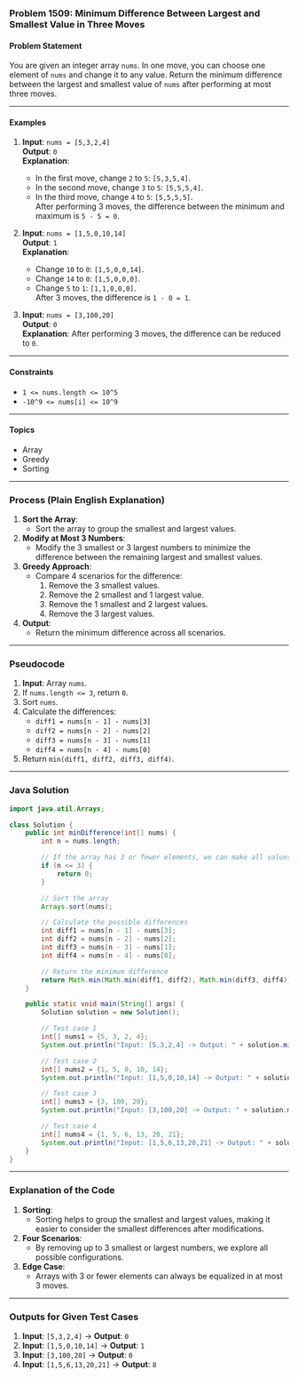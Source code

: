 ### Problem 1509: Minimum Difference Between Largest and Smallest Value in Three Moves

#### Problem Statement
You are given an integer array `nums`. In one move, you can choose one element of `nums` and change it to any value. Return the minimum difference between the largest and smallest value of `nums` after performing at most three moves.

---

#### Examples

1. **Input**: `nums = [5,3,2,4]`  
   **Output**: `0`  
   **Explanation**:  
   - In the first move, change `2` to `5`: `[5,3,5,4]`.  
   - In the second move, change `3` to `5`: `[5,5,5,4]`.  
   - In the third move, change `4` to `5`: `[5,5,5,5]`.  
   After performing 3 moves, the difference between the minimum and maximum is `5 - 5 = 0`.

2. **Input**: `nums = [1,5,0,10,14]`  
   **Output**: `1`  
   **Explanation**:  
   - Change `10` to `0`: `[1,5,0,0,14]`.  
   - Change `14` to `0`: `[1,5,0,0,0]`.  
   - Change `5` to `1`: `[1,1,0,0,0]`.  
   After 3 moves, the difference is `1 - 0 = 1`.

3. **Input**: `nums = [3,100,20]`  
   **Output**: `0`  
   **Explanation**: After performing 3 moves, the difference can be reduced to `0`.

---

#### Constraints
- `1 <= nums.length <= 10^5`
- `-10^9 <= nums[i] <= 10^9`

---

#### Topics
- Array
- Greedy
- Sorting

---

### Process (Plain English Explanation)

1. **Sort the Array**:
   - Sort the array to group the smallest and largest values.
2. **Modify at Most 3 Numbers**:
   - Modify the 3 smallest or 3 largest numbers to minimize the difference between the remaining largest and smallest values.
3. **Greedy Approach**:
   - Compare 4 scenarios for the difference:
     1. Remove the 3 smallest values.
     2. Remove the 2 smallest and 1 largest value.
     3. Remove the 1 smallest and 2 largest values.
     4. Remove the 3 largest values.
4. **Output**:
   - Return the minimum difference across all scenarios.

---

### Pseudocode

1. **Input**: Array `nums`.
2. If `nums.length <= 3`, return `0`.
3. Sort `nums`.
4. Calculate the differences:
   - `diff1 = nums[n - 1] - nums[3]`
   - `diff2 = nums[n - 2] - nums[2]`
   - `diff3 = nums[n - 3] - nums[1]`
   - `diff4 = nums[n - 4] - nums[0]`
5. Return `min(diff1, diff2, diff3, diff4)`.

---

### Java Solution

```java
import java.util.Arrays;

class Solution {
    public int minDifference(int[] nums) {
        int n = nums.length;

        // If the array has 3 or fewer elements, we can make all values equal
        if (n <= 3) {
            return 0;
        }

        // Sort the array
        Arrays.sort(nums);

        // Calculate the possible differences
        int diff1 = nums[n - 1] - nums[3];
        int diff2 = nums[n - 2] - nums[2];
        int diff3 = nums[n - 3] - nums[1];
        int diff4 = nums[n - 4] - nums[0];

        // Return the minimum difference
        return Math.min(Math.min(diff1, diff2), Math.min(diff3, diff4));
    }

    public static void main(String[] args) {
        Solution solution = new Solution();

        // Test case 1
        int[] nums1 = {5, 3, 2, 4};
        System.out.println("Input: [5,3,2,4] -> Output: " + solution.minDifference(nums1)); // Expected: 0

        // Test case 2
        int[] nums2 = {1, 5, 0, 10, 14};
        System.out.println("Input: [1,5,0,10,14] -> Output: " + solution.minDifference(nums2)); // Expected: 1

        // Test case 3
        int[] nums3 = {3, 100, 20};
        System.out.println("Input: [3,100,20] -> Output: " + solution.minDifference(nums3)); // Expected: 0

        // Test case 4
        int[] nums4 = {1, 5, 6, 13, 20, 21};
        System.out.println("Input: [1,5,6,13,20,21] -> Output: " + solution.minDifference(nums4)); // Expected: 8
    }
}
```

---

### Explanation of the Code

1. **Sorting**:
   - Sorting helps to group the smallest and largest values, making it easier to consider the smallest differences after modifications.
2. **Four Scenarios**:
   - By removing up to 3 smallest or largest numbers, we explore all possible configurations.
3. **Edge Case**:
   - Arrays with 3 or fewer elements can always be equalized in at most 3 moves.

---

### Outputs for Given Test Cases
1. **Input**: `[5,3,2,4]` -> **Output**: `0`
2. **Input**: `[1,5,0,10,14]` -> **Output**: `1`
3. **Input**: `[3,100,20]` -> **Output**: `0`
4. **Input**: `[1,5,6,13,20,21]` -> **Output**: `8`